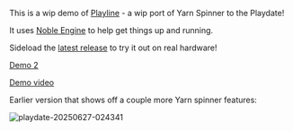 This is a wip demo of [Playline](https://github.com/pappleby/playline) - a wip port of Yarn Spinner to the Playdate!

It uses [Noble Engine](https://github.com/NobleRobot/NobleEngine) to help get things up and running.

Sideload the [latest release](https://github.com/pappleby/playlinedemo/releases/tag/v0.0.5-wip) to try it out on real hardware!

[Demo 2](https://github.com/user-attachments/assets/e996c333-5abf-47a8-b6e1-4ceb22e3d13e)

[Demo video](https://github.com/user-attachments/assets/02b27826-914b-43c8-a82c-4f872aba0c4d)

Earlier version that shows off a couple more Yarn spinner features:

![playdate-20250627-024341](https://github.com/user-attachments/assets/d4187696-797c-4182-af40-5fe35ffa1327)
